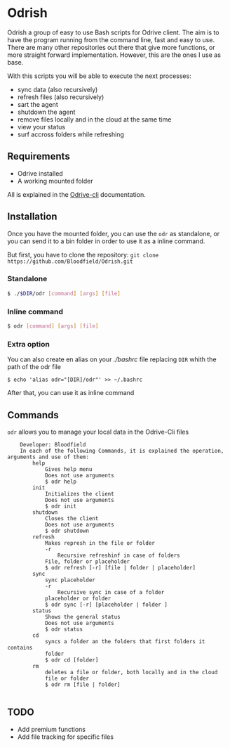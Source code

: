 #	Odrish	#

Odrish a group of easy to use Bash scripts for Odrive client.
The aim is to have the program running  from the command line, fast and easy to use.
There are many other repositories out there that give more functions, or more straight forward implementation.
However, this are the ones I use as base.

With this scripts you will be able to execute the next processes:

+ sync data (also recursively)
+ refresh files (also recursively)
+ sart the agent 
+ shutdown the agent
+ remove files locally and in the cloud at the same time
+ view your status
+ surf accross folders while refreshing

##	Requirements

+	Odrive installed
+	A working mounted folder

All is explained in the [Odrive-cli](https://docs.odrive.com/docs/odrive-cli) documentation.

##	Installation 

Once you have the mounted folder, you can use the `odr` as standalone, or you can send it to a bin folder in order to use it as a inline command.

But first, you have to clone the repository:
`git clone https://github.com/Bloodfield/Odrish.git`

### Standalone
```Bash
$ ./$DIR/odr [command] [args] [file]
```

### Inline command
```Bash
$ odr [command] [args] [file]
```

### Extra option
You can also create en alias on your *./bashrc* file replacing `DIR` whith the path of the odr file
```
$ echo 'alias odr="[DIR]/odr"' >> ~/.bashrc
```
After that, you can use it as inline command

##	Commands

`odr` allows you to manage your local data in the Odrive-Cli files
```
	Developer: Bloodfield
	In each of the following Commands, it is explained the operation, arguments and use of them:
		help
			Gives help menu
			Does not use arguments
			$ odr help 
		init
			Initializes the client
			Does not use arguments
			$ odr init
		shutdown
			Closes the client
			Does not use arguments
			$ odr shutdown
		refresh
			Makes represh in the file or folder
			-r
				Recursive refreshinf in case of folders
			File, folder or placeholder
			$ odr refresh [-r] [file | folder | placeholder]
		sync
			sync placeholder
			-r
				Recursive sync in case of a folder
			placeholder or folder
			$ odr sync [-r] [placeholder | folder ]
		status
			Shows the general status
			Does not use arguments
			$ odr status
		cd
			syncs a folder an the folders that first folders it contains
			folder
			$ odr cd [folder]
		rm
			deletes a file or folder, both locally and in the cloud
			file or folder
			$ odr rm [file | folder]
	
```

##	TODO

+ Add premium functions
+ Add file tracking for specific files
